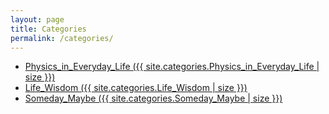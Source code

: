 ```yaml
---
layout: page
title: Categories
permalink: /categories/
---
```


<ul>
  <li>
    <a href="{{ '/categories/Physics_in_Everyday_Life/' | relative_url }}">
      Physics_in_Everyday_Life ({{ site.categories.Physics_in_Everyday_Life | size }})
    </a>
  </li>
  <li>
    <a href="{{ '/categories/Life_Wisdom/' | relative_url }}">
      Life_Wisdom ({{ site.categories.Life_Wisdom | size }})
    </a>
  </li>
  <li>
    <a href="{{ '/categories/Someday_Maybe/' | relative_url }}">
      Someday_Maybe ({{ site.categories.Someday_Maybe | size }})
    </a>
  </li>
</ul>
